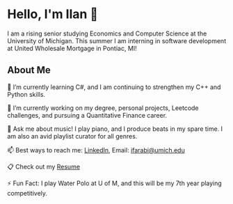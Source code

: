 # Hello, I'm Ilan 👋
  I am a rising senior studying Economics and Computer Science at the University of Michigan. This summer I am interning in software development at United Wholesale Mortgage in Pontiac, MI!

## About Me
  🌱 I’m currently learning C#, and I am continuing to strengthen my C++ and Python skills.
  
  🔭 I’m currently working on my degree, personal projects, Leetcode challenges, and pursuing a Quantitative Finance career.
  
  💬 Ask me about music! I play piano, and I produce beats in my spare time. I am also an avid playlist curator for all genres.
  
  📫 Best ways to reach me: [LinkedIn](https://www.linkedin.com/in/ilan-farabi-70008921a/), Email: ifarabi@umich.edu

  📋 Check out my [Resume](Ilan_Farabi_Resume.pdf)
  
  ⚡ Fun Fact: I play Water Polo at U of M, and this will be my 7th year playing competitively.
<!--
- ⚡ Fun fact: ...
-->
<!--
**ifarabi/Ifarabi** is a ✨ _special_ ✨ repository because its `README.md` (this file) appears on your GitHub profile.

Here are some ideas to get you started:

- 🔭 I’m currently working on ...
- 🌱 I’m currently learning ...
- 👯 I’m looking to collaborate on ...
- 🤔 I’m looking for help with ...
- 💬 Ask me about ...
- 📫 How to reach me: ...
- 😄 Pronouns: ...
- ⚡ Fun fact: ...
-->
